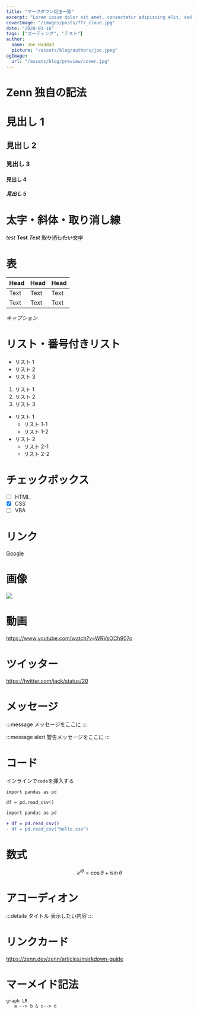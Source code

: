 ```yaml
---
title: "マークダウン記法一覧"
excerpt: "Lorem ipsum dolor sit amet, consectetur adipiscing elit, sed do eiusmod tempor incididunt ut labore et dolore magna aliqua. Praesent elementum facilisis leo vel fringilla est ullamcorper eget. At imperdiet dui accumsan sit amet nulla facilities morbi tempus."
coverImage: "/images/posts/ff7_cloud.jpg"
date: "2020-03-16"
tags: ["コーディング", "テスト"]
author:
  name: Joe Haddad
  picture: "/assets/blog/authors/joe.jpeg"
ogImage:
  url: "/assets/blog/preview/cover.jpg"
---
```


# Zenn 独自の記法

# 見出し 1

## 見出し 2

### 見出し 3

#### 見出し 4

##### 見出し 5

# 太字・斜体・取り消し線

_test_
**Test**
**_Test_**
~~取り消したい文字~~

# 表

| Head | Head | Head |
| ---- | ---- | ---- |
| Text | Text | Text |
| Text | Text | Text |

_キャプション_

# リスト・番号付きリスト

- リスト 1
- リスト 2
- リスト 3

1. リスト 1
2. リスト 2
3. リスト 3

- リスト 1
  - リスト 1-1
  - リスト 1-2
- リスト 2
  - リスト 2-1
  - リスト 2-2

# チェックボックス

- [ ] HTML
- [x] CSS
- [ ] VBA

# リンク

[Google](https://www.google.com)

# 画像

![](images/posts/ff7_cloud.jpg)

# 動画

https://www.youtube.com/watch?v=WRVsOCh907o

# ツイッター

https://twitter.com/jack/status/20

# メッセージ

:::message
メッセージをここに
:::

:::message alert
警告メッセージをここに
:::

# コード

インラインで`code`を挿入する

```python:pythonサンプル
import pandas as pd

df = pd.read_csv()
```

```diff python:diffサンプル
import pandas as pd

+ df = pd.read_csv()
- df = pd.read_csv("hello.csv")
```

# 数式

$$
e^{i\theta} = \cos\theta + i\sin\theta
$$

# アコーディオン

:::details タイトル
表示したい内容
:::

# リンクカード

https://zenn.dev/zenn/articles/markdown-guide

# マーメイド記法

```mermaid
graph LR
   a --> b & c--> d
```
